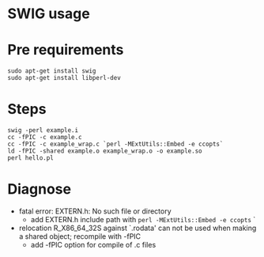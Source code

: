 SWIG usage
====

# Pre requirements
```
sudo apt-get install swig
sudo apt-get install libperl-dev
```

# Steps
```
swig -perl example.i
cc -fPIC -c example.c
cc -fPIC -c example_wrap.c `perl -MExtUtils::Embed -e ccopts`
ld -fPIC -shared example.o example_wrap.o -o example.so
perl hello.pl
```

# Diagnose
* fatal error: EXTERN.h: No such file or directory
  * add EXTERN.h include path with `perl -MExtUtils::Embed -e ccopts` ` 
* relocation R_X86_64_32S against `.rodata' can not be used when making a shared object; recompile with -fPIC
  * add -fPIC option for compile of .c files 
